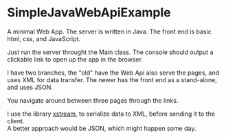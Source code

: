 # SimpleJavaWebApiExample
A minimal Web App. The server is written in Java. The front end is basic html, css, and JavaScript.

Just run the server throught the Main class. The console should output a clickable link to open up the app in the browser.

I have two branches, the "old" have the Web Api also serve the pages, and uses XML for data transfer. The newer has the front end as a stand-alone, and uses JSON.

You navigate around between three pages through the links.

I use the library [xstream](https://x-stream.github.io/), to serialize data to XML, before sending it to the client.\
A better approach would be JSON, which might happen some day.

